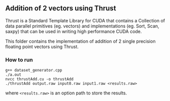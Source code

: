 ## Addition of 2 vectors using Thrust

Thrust is a Standard Template Library for CUDA that contains a Collection of data parallel primitives (eg. vectors) and implementations (eg. Sort, Scan, saxpy) that can be used in writing high performance CUDA code.  

This folder contains the implementation of addition of 2 single precision floating point vectors using Thrust.  

### How to run

```
g++ dataset_generator.cpp  
./a.out  
nvcc thrustAdd.cu -o thrustAdd  
./thrustAdd output.raw input0.raw input1.raw <results.raw>  
```  
where ```<results.raw>``` is an option path to store the results.

